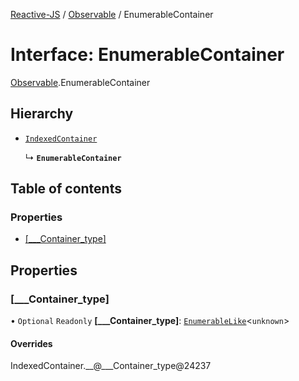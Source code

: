 [Reactive-JS](../README.md) / [Observable](../modules/Observable.md) / EnumerableContainer

# Interface: EnumerableContainer

[Observable](../modules/Observable.md).EnumerableContainer

## Hierarchy

- [`IndexedContainer`](types.IndexedContainer.md)

  ↳ **`EnumerableContainer`**

## Table of contents

### Properties

- [[\_\_\_Container\_type]](Observable.EnumerableContainer.md#[___container_type])

## Properties

### [\_\_\_Container\_type]

• `Optional` `Readonly` **[\_\_\_Container\_type]**: [`EnumerableLike`](types.EnumerableLike.md)<`unknown`\>

#### Overrides

IndexedContainer.\_\_@\_\_\_Container\_type@24237
